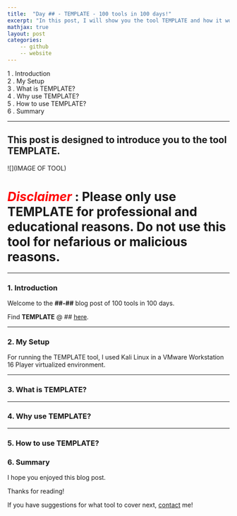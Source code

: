 ```yaml
---
title:  "Day ## - TEMPLATE - 100 tools in 100 days!"
excerpt: "In this post, I will show you the tool TEMPLATE and how it works."
mathjax: true
layout: post
categories:
    -- github
    -- website
---
```


1 . Introduction
<br>
2 . My Setup
<br>
3 . What is TEMPLATE?
<br>
4 . Why use TEMPLATE?
<br>
5 . How to use TEMPLATE?
<br>
6 . Summary

---

## This post is designed to introduce you to the tool TEMPLATE.

![](IMAGE OF TOOL)

# <span style="color:red">***Disclaimer***</span> : **Please only use TEMPLATE for professional and educational reasons. Do not use this tool for nefarious or malicious reasons.**

---

### 1. **Introduction**

Welcome to the **##-##** blog post of 100 tools in 100 days.<br> 

Find **TEMPLATE** @ ## [here]().

---

### 2. **My Setup**

For running the TEMPLATE tool, I used Kali Linux in a VMware Workstation 16 Player virtualized environment.

---

### 3. **What is TEMPLATE?**

 

---

### 4. **Why use TEMPLATE?**



---

### 5. **How to use TEMPLATE?**



### 6. **Summary**



I hope you enjoyed this blog post.

Thanks for reading!<br>

If you have suggestions for what tool to cover next, [contact](mailto:matthew.o.mccorkle@gmail.com) me!
